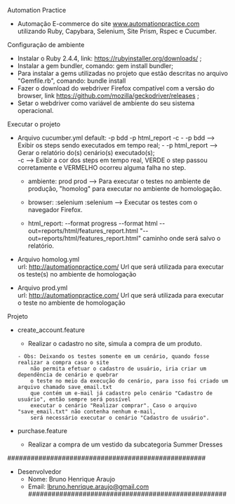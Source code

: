 
Automation Practice
 - Automação E-commerce do site www.automationpractice.com utilizando Ruby, Capybara, Selenium, Site Prism, Rspec e Cucumber.

Configuração de ambiente
  - Instalar o Ruby 2.4.4, link: https://rubyinstaller.org/downloads/ ;
  - Instalar a gem bundler, comando: gem install bundler;
  - Para instalar a gems utilizadas no projeto que estão descritas no arquivo "Gemfile.rb", comando: bundle install
  - Fazer o download do webdriver Firefox compatível com a versão do browser, link https://github.com/mozilla/geckodriver/releases ;
  - Setar o webdriver como variável de ambiente do seu sistema operacional.

Executar o projeto
  - Arquivo cucumber.yml
      default: -p bdd -p html_report -c
         - -p bdd --> Exibir os steps sendo executados em tempo real;
         - -p html_report --> Gerar o relatório do(s) cenário(s) executado(s);      
          -c --> Exibir a cor dos steps em tempo real, VERDE o step passou corretamente e VERMELHO
          ocorreu alguma falha no step.

     - ambiente: prod
          prod --> Para executar o testes no ambiente de produção, "homolog" para executar no ambiente
           de homologação.

     - browser: :selenium
          :selenium --> Executar os testes com o navegador Firefox.

     - html_report: --format progress --format html --out=reports/html/features_report.html
               "--out=reports/html/features_report.html" caminho onde será salvo o relatório.

  - Arquivo homolog.yml           
        url: http://automationpractice.com/
            Url que será utilizada para executar os teste(s) no ambiente de homologação

  - Arquivo prod.yml           
        url: http://automationpractice.com/
            Url que será utilizada para executar o teste no ambiente de homologação

Projeto
  - create_account.feature
       - Realizar o cadastro no site, simula a compra de um produto.
        
        - Obs: Deixando os testes somente em um cenário, quando fosse realizar a compra caso o site
            não permita efetuar o cadastro de usuário, iria criar um dependência de cenário e quebrar
            o teste no meio da execução do cenário, para isso foi criado um arquivo chamado save_email.txt
            que contém um e-mail já cadastro pelo cenário "Cadastro de usuário", então sempre será possível
            executar o cenário "Realizar comprar". Caso o arquivo "save_email.txt" não contenha nenhum e-mail,
            será necessário executar o cenário "Cadastro de usuário".

  - purchase.feature
      - Realizar a compra de um vestido da subcategoria Summer Dresses

###################################################
- Desenvolvedor
    - Nome: Bruno Henrique Araujo
    - Email: lbruno.henrique.araujo@gmail.com
###################################################
